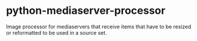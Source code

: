 # python-mediaserver-processor
Image processor for mediaservers that receive items that have to be resized or reformatted to be used in a source set.

